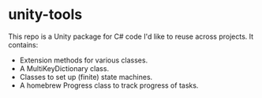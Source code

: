 # unity-tools
This repo is a Unity package for C# code I'd like to reuse across projects. It contains:
- Extension methods for various classes.
- A MultiKeyDictionary class.
- Classes to set up (finite) state machines.
- A homebrew Progress class to track progress of tasks.
